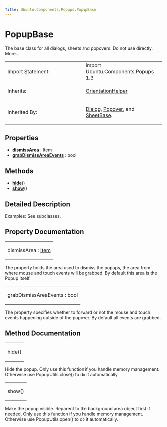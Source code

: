 ```yaml
---
Title: Ubuntu.Components.Popups.PopupBase
---
```

        
PopupBase
=========

<span class="subtitle"></span>
The base class for all dialogs, sheets and popovers. Do not use directly. More...

<table>
<colgroup>
<col width="50%" />
<col width="50%" />
</colgroup>
<tbody>
<tr class="odd">
<td>Import Statement:</td>
<td>import Ubuntu.Components.Popups 1.3</td>
</tr>
<tr class="even">
<td>Inherits:</td>
<td><p><a href="Ubuntu.Components.OrientationHelper.md">OrientationHelper</a></p></td>
</tr>
<tr class="odd">
<td>Inherited By:</td>
<td><p><a href="Ubuntu.Components.Popups.Dialog.md">Dialog</a>, <a href="Ubuntu.Components.Popups.Popover.md">Popover</a>, and <a href="https://developer.ubuntu.comapps/qml/sdk-15.04.5/Ubuntu.Components.Popups.SheetBase/" class="obsolete">SheetBase</a>.</p></td>
</tr>
</tbody>
</table>

<span id="properties"></span>
Properties
----------

-   ****[dismissArea](#dismissArea-prop)**** : Item
-   ****[grabDismissAreaEvents](#grabDismissAreaEvents-prop)**** : bool

<span id="methods"></span>
Methods
-------

-   ****[hide](#hide-method)****()
-   ****[show](#show-method)****()

<span id="details"></span>
Detailed Description
--------------------

Examples: See subclasses.

Property Documentation
----------------------

<table>
<colgroup>
<col width="100%" />
</colgroup>
<tbody>
<tr class="odd">
<td><p><span id="dismissArea-prop"></span><span class="name">dismissArea</span> : <span class="type"><a href="../../sdk-14.10/QtQuick.Item.md">Item</a></span></p></td>
</tr>
</tbody>
</table>

The property holds the area used to dismiss the popups, the area from where mouse and touch events will be grabbed. By default this area is the Popup itself.

<table>
<colgroup>
<col width="100%" />
</colgroup>
<tbody>
<tr class="odd">
<td><p><span id="grabDismissAreaEvents-prop"></span><span class="name">grabDismissAreaEvents</span> : <span class="type">bool</span></p></td>
</tr>
</tbody>
</table>

The property specifies whether to forward or not the mouse and touch events happening outside of the popover. By default all events are grabbed.

Method Documentation
--------------------

<table>
<colgroup>
<col width="100%" />
</colgroup>
<tbody>
<tr class="odd">
<td><p><span id="hide-method"></span><span class="name">hide</span>()</p></td>
</tr>
</tbody>
</table>

Hide the popup. Only use this function if you handle memory management. Otherwise use PopupUtils.close() to do it automatically.

<table>
<colgroup>
<col width="100%" />
</colgroup>
<tbody>
<tr class="odd">
<td><p><span id="show-method"></span><span class="name">show</span>()</p></td>
</tr>
</tbody>
</table>

Make the popup visible. Reparent to the background area object first if needed. Only use this function if you handle memory management. Otherwise use PopupUtils.open() to do it automatically.

